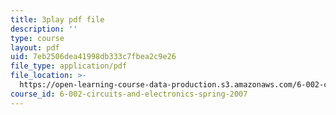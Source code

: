 ```yaml
---
title: 3play pdf file
description: ''
type: course
layout: pdf
uid: 7eb2506dea41998db333c7fbea2c9e26
file_type: application/pdf
file_location: >-
  https://open-learning-course-data-production.s3.amazonaws.com/6-002-circuits-and-electronics-spring-2007/7eb2506dea41998db333c7fbea2c9e26_wNuBD4PYWvs.pdf
course_id: 6-002-circuits-and-electronics-spring-2007
---
```

